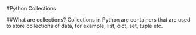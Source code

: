 #Python Collections 

##What are collections?
Collections in Python are containers that are used to store collections of data, for example, list, dict, set, tuple etc. 